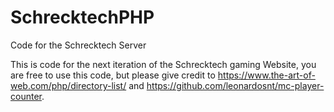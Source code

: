 # SchrecktechPHP
Code for the Schrecktech Server

This is code for the next iteration of the Schrecktech gaming Website,
you are free to use this code, but please give credit to
https://www.the-art-of-web.com/php/directory-list/ and
https://github.com/leonardosnt/mc-player-counter.
